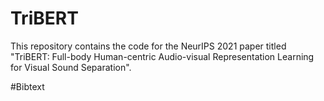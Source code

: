 # TriBERT

This repository contains the code for the NeurIPS 2021 paper titled "TriBERT: Full-body Human-centric Audio-visual Representation Learning for Visual Sound Separation".

#Bibtext


